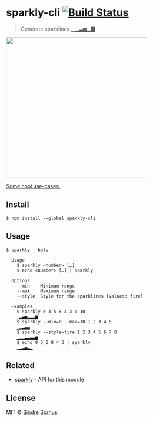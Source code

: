 # sparkly-cli [![Build Status](https://travis-ci.org/sindresorhus/sparkly-cli.svg?branch=master)](https://travis-ci.org/sindresorhus/sparkly-cli)

> Generate sparklines ▁▂▃▅▂▇

<img src="https://github.com/sindresorhus/sparkly/raw/master/screenshot.png" width="383">

[Some cool use-cases.](https://github.com/holman/spark/wiki/Wicked-Cool-Usage)


## Install

```
$ npm install --global sparkly-cli
```


## Usage

```
$ sparkly --help

  Usage
    $ sparkly <number> […]
    $ echo <number> […] | sparkly

  Options
    --min    Minimum range
    --max    Maximum range
    --style  Style for the sparklines [Values: fire]

  Examples
    $ sparkly 0 3 5 8 4 3 4 10
    ▁▃▄▅▃▃▃▆
    $ sparkly --min=0 --max=10 1 2 3 4 5
    ▁▂▃▄▄
    $ sparkly --style=fire 1 2 3 4 5 6 7 8
    ▁▂▂▃▃▄▄▅
    $ echo 0 3 5 8 4 3 | sparkly
    ▁▂▃▅▃▂
```


## Related

- [sparkly](https://github.com/sindresorhus/sparkly) - API for this module


## License

MIT © [Sindre Sorhus](https://sindresorhus.com)
